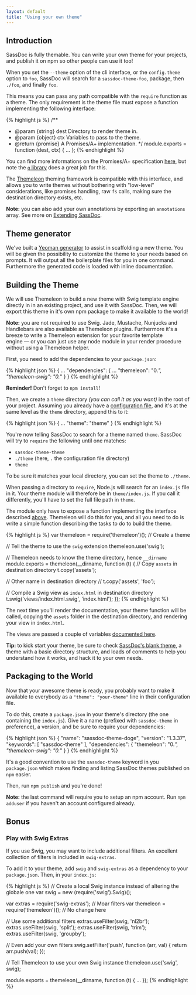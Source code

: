 ```yaml
---
layout: default
title: "Using your own theme"
---
```


## Introduction

SassDoc is fully themable. You can write your own theme for your
projects, and publish it on npm so other people can use it too!

When you set the `--theme` option of the cli interface, or the
`config.theme` option to `foo`, SassDoc will search for
a `sassdoc-theme-foo`, package, then `./foo`, and finally `foo`.

This means you can pass any path compatible with the `require` function
as a theme. The only requirement is the theme file must expose a
function implementing the following interface:

{% highlight js %}
/**
 * @param {string} dest Directory to render theme in.
 * @param {object} ctx Variables to pass to the theme.
 * @return {promise} A Promises/A+ implementation.
 */
module.exports = function (dest, ctx) {
  ...
};
{% endhighlight %}

You can find more informations on the Promises/A+ specification
[here](http://promises-aplus.github.io/promises-spec/), but note the
[`q` library](https://github.com/kriskowal/q) does a great job for this.

The [Themeleon](https://github.com/themeleon/themeleon) theming
framework is compatible with this interface, and allows you to write
themes without bothering with "low-level" considerations, like promises
handling, raw `fs` calls, making sure the destination directory exists,
etc.

<p class="note  note--info"><strong>Note:</strong> you can also add your own annotations by exporting an <code>annotations</code> array. See more on <a href="/extending-sassdoc/">Extending SassDoc</a>.</p>

## Theme generator

We've built a [Yeoman generator](/theme-generator/)
to assist in scaffolding a new theme.
You will be given the possibility to customize the theme to your needs based on prompts.
It will output all the boilerplate files for you in one command.
Furthermore the generated code is loaded with inline documentation.

## Building the Theme

We will use Themeleon to build a new theme with Swig template engine
directly in in an existing project, and use it with SassDoc. Then, we
will export this theme in it's own npm package to make it available to
the world!

<p class="note  note--info"><strong>Note:</strong> you are not required to use Swig. Jade, Mustache, Nunjucks and Handlebars are also available as Themeleon plugins. Furthermore it's a breeze to
write a Themeleon extension for your favorite template engine&nbsp;&mdash;&nbsp;or you can just use any node module in your render procedure without using a Themeleon helper.</p>

First, you need to add the dependencies to your `package.json`:

{% highlight json %}
{
  ...
  "dependencies": {
    ...
    "themeleon": "0.*",
    "themeleon-swig": "0.*"
  }
}
{% endhighlight %}

<p class="note  note--warning"><strong>Reminder!</strong> Don't forget to <code>npm install</code>!</p>

Then, we create a `theme` directory *(you can call it as you want)* in
the root of your project. Assuming you already have a [configuration
file](Customising-the-View), and it's at the same level as the `theme`
directory, append this to it:

{% highlight json %}
{
  ...
  "theme": "theme"
}
{% endhighlight %}

You're now telling SassDoc to search for a theme named `theme`. SassDoc
will try to `require` the following until one matches:

* `sassdoc-theme-theme`
* `./theme` (here, `.` the configuration file directory)
* `theme`

To be sure it matches your local directory, you can set the theme to
`./theme`.

When passing a directory to `require`, Node.js will search for an
`index.js` file in it. Your theme module will therefore be in
`theme/index.js`. If you call it differently, you'll have to set the
full file path in `theme`.

The module only have to expose a function implementing the interface
described [above](#introduction). Themeleon will do this for you, and
all you need to do is write a simple function describing the tasks to do
to build the theme.

{% highlight js %}
var themeleon = require('themeleon')(); // Create a theme

// Tell the theme to use the `swig` extension
themeleon.use('swig');

// Themeleon needs to know the theme directory, hence `__dirname`
module.exports = themeleon(__dirname, function (t) {
  // Copy `assets` in destination directory
  t.copy('assets');

  // Other name in destination directory
  // t.copy('assets', 'foo');

  // Compile a Swig view as `index.html` in destination directory
  t.swig('views/index.html.swig', 'index.html');
});
{% endhighlight %}

The next time you'll render the documentation, your theme function will
be called, copying the `assets` folder in the destination directory, and
rendering your view in `index.html`.

The views are passed a couple of variables [documented here](/data-interface/).

<p class="note  note--info"><strong>Tip:</strong> to kick start your theme, be sure to check <a href="https://github.com/SassDoc/sassdoc-theme-blank">SassDoc's blank theme</a>, a theme with a basic directory structure, and loads of comments to help you understand how it works, and hack it to your own needs.</p>

## Packaging to the World

Now that your awesome theme is ready, you probably want to make it available
to everybody as a `"theme": "your-theme"` line in their
configuration file.

To do this, create a `package.json` in your theme's directory (the one
containing the `index.js`). Give it a name (prefixed with
`sassdoc-theme` in preference), a version, and be sure to require your
dependencies:

{% highlight json %}
{
  "name": "sassdoc-theme-doge",
  "version": "1.3.37",
  "keywords": [
    "sassdoc-theme"
  ],
  "dependencies": {
    "themeleon": "0.*",
    "themeleon-swig": "0.*"
  }
}
{% endhighlight %}

It's a good convention to use the `sassdoc-theme` keyword in you `package.json`
which makes finding and listing SassDoc themes published on `npm` easier.

Then, run `npm publish` and you're done!

<p class="note  note--info"><strong>Note:</strong> the last command will require you to setup an npm account. Run <code>npm adduser</code> if you haven't an account configured already.</p>

## Bonus

### Play with Swig Extras

If you use Swig, you may want to include additional filters. An
excellent collection of filters is included in `swig-extras`.

To add it to your theme, add `swig` and `swig-extras` as a dependency to
your `package.json`. Then, in your `index.js`:

{% highlight js %}
// Create a local Swig instance instead of altering the globale one
var swig = new (require('swig').Swig)();

var extras = require('swig-extras'); // Moar filters
var themeleon = require('themeleon')(); // No change here

// Use some additional filters
extras.useFilter(swig, 'nl2br');
extras.useFilter(swig, 'split');
extras.useFilter(swig, 'trim');
extras.useFilter(swig, 'groupby');

// Even add your own filters
swig.setFilter('push', function (arr, val) {
    return arr.push(val);
});

// Tell Themeleon to use your own Swig instance
themeleon.use('swig', swig);

module.exports = themeleon(__dirname, function (t) {
  ...
});
{% endhighlight %}
